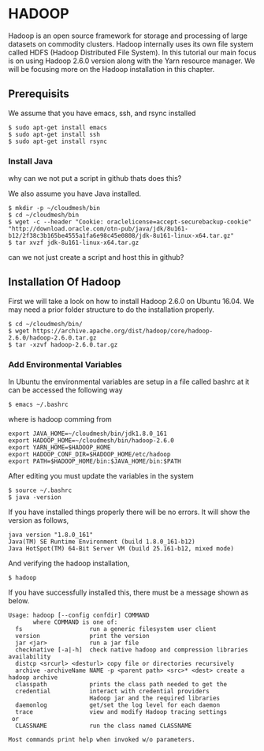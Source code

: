 # HADOOP	

Hadoop is an open source framework for storage and processing of large datasets
on commodity clusters. Hadoop internally uses its own file system called 
HDFS (Hadoop Distributed File System). In this tutorial our main focus is on 
using Hadoop 2.6.0 version along with the Yarn resource manager. We will be 
focusing more on the Hadoop installation in this chapter. 

## Prerequisits

We assume that you have emacs, ssh, and rsync installed

	$ sudo apt-get install emacs
	$ sudo apt-get install ssh
	$ sudo apt-get install rsync

### Install Java

why can we not put a script in github thats does this?

We also assume you have Java installed.

	$ mkdir -p ~/cloudmesh/bin
	$ cd ~/cloudmesh/bin
	$ wget -c --header "Cookie: oraclelicense=accept-securebackup-cookie" "http://download.oracle.com/otn-pub/java/jdk/8u161-b12/2f38c3b165be4555a1fa6e98c45e0808/jdk-8u161-linux-x64.tar.gz"
	$ tar xvzf jdk-8u161-linux-x64.tar.gz

can we not just create a script and host this in github?

## Installation Of Hadoop

First we will take a look on how to install Hadoop 2.6.0 on Ubuntu 16.04. We may
need a prior folder structure to do the installation properly. 

```
$ cd ~/cloudmesh/bin/
$ wget https://archive.apache.org/dist/hadoop/core/hadoop-2.6.0/hadoop-2.6.0.tar.gz
$ tar -xzvf hadoop-2.6.0.tar.gz
```


### Add Environmental Variables

In Ubuntu the environmental variables are setup in a file called bashrc at it can be accessed the following way

	$ emacs ~/.bashrc



where is hadoop comming from

```
export JAVA_HOME=~/cloudmesh/bin/jdk1.8.0_161
export HADOOP_HOME=~/cloudmesh/bin/hadoop-2.6.0
export YARN_HOME=$HADOOP_HOME
export HADOOP_CONF_DIR=$HADOOP_HOME/etc/hadoop
export PATH=$HADOOP_HOME/bin:$JAVA_HOME/bin:$PATH
```

After editing you must update the variables in the system

```
$ source ~/.bashrc
$ java -version
```
If you have installed things properly there will be no errors. It will show the version as follows,

```
java version "1.8.0_161"
Java(TM) SE Runtime Environment (build 1.8.0_161-b12)
Java HotSpot(TM) 64-Bit Server VM (build 25.161-b12, mixed mode)
```
And verifying the hadoop installation,

```
$ hadoop
```
If you have successfully installed this, there must be a message shown as below.

```
Usage: hadoop [--config confdir] COMMAND
       where COMMAND is one of:
  fs                   run a generic filesystem user client
  version              print the version
  jar <jar>            run a jar file
  checknative [-a|-h]  check native hadoop and compression libraries availability
  distcp <srcurl> <desturl> copy file or directories recursively
  archive -archiveName NAME -p <parent path> <src>* <dest> create a hadoop archive
  classpath            prints the class path needed to get the
  credential           interact with credential providers
                       Hadoop jar and the required libraries
  daemonlog            get/set the log level for each daemon
  trace                view and modify Hadoop tracing settings
 or
  CLASSNAME            run the class named CLASSNAME

Most commands print help when invoked w/o parameters.
```



